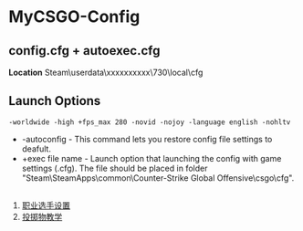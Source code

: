 # MyCSGO-Config
## config.cfg + autoexec.cfg

**Location** Steam\userdata\xxxxxxxxxx\730\local\cfg

## Launch Options
```
-worldwide -high +fps_max 280 -novid -nojoy -language english -nohltv 
```

- -autoconfig - This command lets you restore config file settings to deafult.
- +exec file name - Launch option that launching the config with game settings (.cfg). The file should be placed in folder "Steam\SteamApps\common\Counter-Strike Global Offensive\csgo\cfg".


## 
1. [职业选手设置](https://prosettings.net/cs-go-pro-settings-gear-list/)
2. [投掷物教学](https://lkcsgo.com/)
